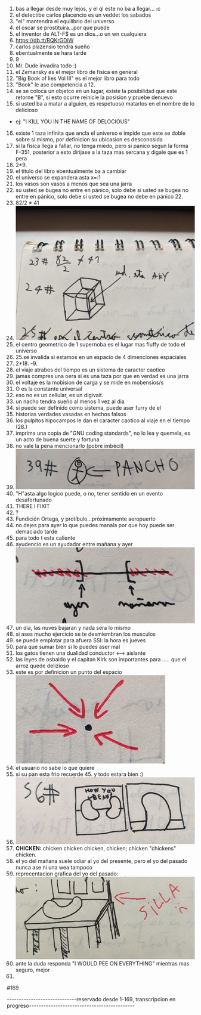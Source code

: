 1. bas a llegar desde muy lejos, y el ql este no ba a llegar... :c
2. el detectibe carlos placencio es un veddet los sabados
3. "el" mantendra el equilibrio del universo
4. el oscar se prostituira...por que puede
5. el inventor de ALT-F$ es un dios...o un wn cualquiera
6. https://db.tt/RQKrGDiW
7. carlos plazensio tendra sueño
8. ebentualmente se hara tarde
9. 9
10. Mr. Dude invadira todo :)
11. el Zemansky es el mejor libro de fisica en general
12. "Big Book of lies Vol III" es el mejor libro para todo
13. "Book" le ase competencia a 12.
14. se se coloca un objetco en un lugar, existe la posibilidad que este retorne "B", si esto ocurre reinicie la posision y pruebe denuevo
15. si usted ba a matar a alguien, es respetuoso matarlos en el nombre de lo delicioso 
  - ej: "I KILL YOU IN THE NAME OF DELOCIOUS"
16. existe 1 taza infinita que ancla el universo e impide que este se doble sobre si mismo, por definicion su ubicasion es desconosida
17. si la fisica llega a fallar, no tenga miedo, pero si panico segun la forma F-351, posterior a esto dirijase a la taza mas sercana y digale que es 1 pera
18. 2*9.
19. el titulo del libro ebentualmente ba a cambiar
20. el universo se expandera asta x=:1
21. los vasos son vasos a menos que sea una jarra
22. su usted se bugea no entre en pánico, solo debe si usted se bugea no entre en pánico, solo debe si usted se bugea no debe en pánico 22.
23. 82/2 ≠ 41
24. ![alt text](https://github.com/mario-marin/The-Fate-Book/blob/master/Images/24.jpg "24")
25. el centro geometrico de 1 supernoba es el lugar mas fluffy de todo el universo
26. 25.se invalida si estamos en un espacio de 4 dimenciones espaciales
27. 2*18. -9.
28. el viaje atrabes del tiempo es un sistema de caracter caotico
29. jamas compres una oera si es una taza por que en verdad es una jarra
30. el voltaje es la mobision de carga y se mide en mobensios/s
31. O es la constante universal
32. eso no es un cellular, es un digivait.
33. un nacho tendra sueño al menos 1 vez al dia
34. si puede ser definido como sistema, puede aser furry de el
35. historias verdades vasadas en hechos falsos
36. los pulpitos hipocampos le dan el caracter caotico al viaje en el tiempo (28.)
37. imprima una copia de "GNU coding standards", no lo lea y quemela, es un acto de buena suerte y fortuna
38. no vale la pena mencionarlo (pobre imbécil)
39. ![alt text](https://github.com/mario-marin/The-Fate-Book/blob/master/Images/39.jpg "39")
40. "H"asta algo logico puede, o no, tener sentido en un evento desafortunado
41. THERE I FIXIT
42. ?
43. Fundición Ortega, y protíbulo...próximamente aeropuerto
44. no dejes para ayer lo que puedes manala por que hoy puede ser demaciado tarde
45. para todo t esta caliente
46. ayudencio es un ayudador entre mañana y ayer ![alt text](https://github.com/mario-marin/The-Fate-Book/blob/master/Images/46.jpg "46")
47. un dia, las nuves bajaran y nada sera lo mismo
48. si ases mucho ejercicio se te desmiembran los musculos
49. se puede emplotar para afuera SSI: la hora es jueves
50. para que sumar bien si lo puedes aser mal
51. los gatos tienen una dualidad conductor ⟷ aislante
52. las leyes de osbaldo y el capitan Kirk son importantes para ..... que el arroz quede delizioso
53. este es por definicion un punto del espacio 
![alt text](https://github.com/mario-marin/The-Fate-Book/blob/master/Images/53.jpg "53")
54. el usuario no sabe lo que quiere
55. si su pan esta frio recuerde 45. y todo estara bien :)
56. ![alt text](https://github.com/mario-marin/The-Fate-Book/blob/master/Images/56.jpg "56")
57. **CHICKEN:** chicken chicken chicken, chicken; chicken "chickens" chicken.
58. el yo del mañana suele odiar al yo del presente, pero el yo del pasado nunca ase ni una wea tampoco
59. reprecentacion grafica del yo del pasado: 
![alt text](https://github.com/mario-marin/The-Fate-Book/blob/master/Images/59.jpg "59")
60. ante la duda responda "I WOULD PEE ON EVERYTHING" mientras mas seguro, mejor
61. 

#169

-----------------------------reservado desde 1-169, transcripcion en progreso--------------------------------------------
 
